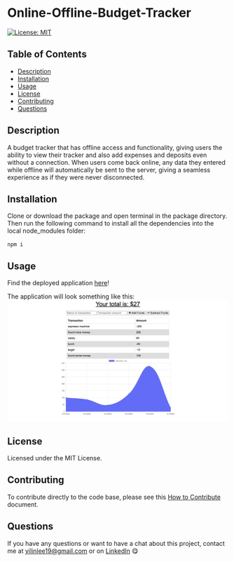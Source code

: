 # Online-Offline-Budget-Tracker
[![License: MIT](https://img.shields.io/badge/License-MIT-yellow.svg)](https://opensource.org/licenses/MIT)

## Table of Contents
- [Description](#description)
- [Installation](#installation)
- [Usage](#usage)
- [License](#license)
- [Contributing](#contributing)
- [Questions](#questions)

## Description
A budget tracker that has offline access and functionality, giving users the ability to view their tracker and also add expenses and deposits even without a connection. When users come back online, any data they entered while offline will automatically be sent to the server, giving a seamless experience as if they were never disconnected.

## Installation
Clone or download the package and open terminal in the package directory. Then run the following command to install all the dependencies into the local node_modules folder:

```
npm i
```

## Usage
Find the deployed application [here](https://safe-dusk-75030.herokuapp.com/)!

The application will look something like this:
![Application Screenshot](./public/application-screenshot.png)


## License
Licensed under the MIT License.

## Contributing
To contribute directly to the code base, please see this [How to Contribute](https://github.com/Microsoft/vscode/wiki/How-to-Contribute) document.

## Questions
If you have any questions or want to have a chat about this project, contact me at yilinlee19@gmail.com or on [LinkedIn](https://www.linkedin.com/in/yi-lin-lee/) 😋
